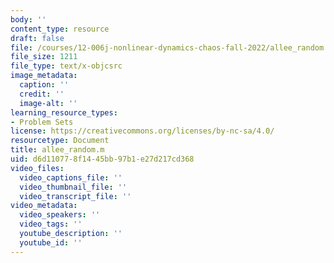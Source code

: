```yaml
---
body: ''
content_type: resource
draft: false
file: /courses/12-006j-nonlinear-dynamics-chaos-fall-2022/allee_random.m
file_size: 1211
file_type: text/x-objcsrc
image_metadata:
  caption: ''
  credit: ''
  image-alt: ''
learning_resource_types:
- Problem Sets
license: https://creativecommons.org/licenses/by-nc-sa/4.0/
resourcetype: Document
title: allee_random.m
uid: d6d11077-8f14-45bb-97b1-e27d217cd368
video_files:
  video_captions_file: ''
  video_thumbnail_file: ''
  video_transcript_file: ''
video_metadata:
  video_speakers: ''
  video_tags: ''
  youtube_description: ''
  youtube_id: ''
---
```

